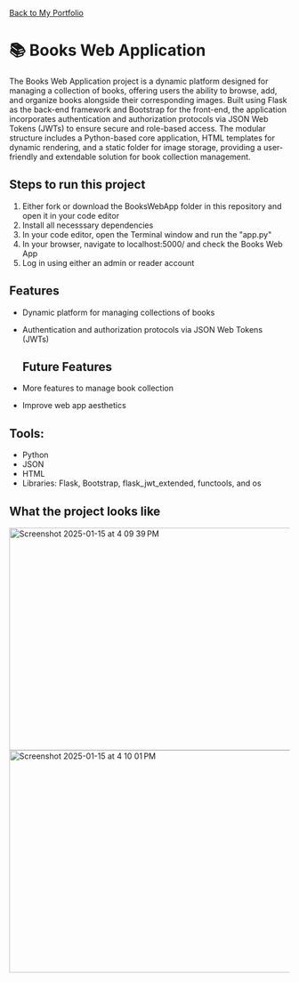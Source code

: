 <a href="https://nicopedrazaportfolio.netlify.app/">Back to My Portfolio</a>

# 📚 Books Web Application

The Books Web Application project is a dynamic platform designed for managing a collection of books, offering users the ability to browse, add, and organize books alongside their corresponding images. Built using Flask as the back-end framework and Bootstrap for the front-end, the application incorporates authentication and authorization protocols via JSON Web Tokens (JWTs) to ensure secure and role-based access. The modular structure includes a Python-based core application, HTML templates for dynamic rendering, and a static folder for image storage, providing a user-friendly and extendable solution for book collection management.

## Steps to run this project
1. Either fork or download the BooksWebApp folder in this repository and open it in your code editor
2. Install all necesssary dependencies
3. In your code editor, open the Terminal window and run the "app.py"
4. In your browser, navigate to localhost:5000/ and check the Books Web App
5. Log in using either an admin or reader account
    
## Features
- Dynamic platform for managing collections of books
- Authentication and authorization protocols via JSON Web Tokens (JWTs)
  
  ## Future Features
- More features to manage book collection
- Improve web app aesthetics


## Tools:
* Python
* JSON
* HTML
* Libraries: Flask, Bootstrap, flask_jwt_extended, functools, and os

## What the project looks like

<img width="800" height="400" alt="Screenshot 2025-01-15 at 4 09 39 PM" src="https://github.com/user-attachments/assets/a604f32b-3740-4b05-aeed-5f3a17fe1d3a" />

<img width="800" height="400" alt="Screenshot 2025-01-15 at 4 10 01 PM" src="https://github.com/user-attachments/assets/46d25adb-ff8f-4ed0-9ed3-890719d0d9d3" />








